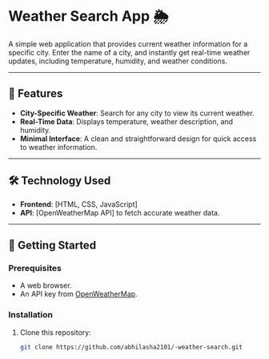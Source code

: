 # Weather Search App 🌦️  

A simple web application that provides current weather information for a specific city. Enter the name of a city, and instantly get real-time weather updates, including temperature, humidity, and weather conditions.  

---

## 🌟 Features  
- **City-Specific Weather**: Search for any city to view its current weather.  
- **Real-Time Data**: Displays temperature, weather description, and humidity.  
- **Minimal Interface**: A clean and straightforward design for quick access to weather information.  

---

## 🛠️ Technology Used  
- **Frontend**: [HTML, CSS, JavaScript]  
- **API**: [OpenWeatherMap API] to fetch accurate weather data.  

---

## 🚀 Getting Started  

### Prerequisites  
- A web browser.  
- An API key from [OpenWeatherMap](https://openweathermap.org/api).  

### Installation  
1. Clone this repository:  
   ```bash  
   git clone https://github.com/abhilasha2101/-weather-search.git  
